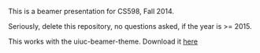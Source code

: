 This is a beamer presentation for CS598, Fall 2014. 

Seriously, delete this repository, no questions asked, if the year is >= 2015.

This works with the uiuc-beamer-theme.
Download it [here](https://github.com/mayhewsw/uiuc-beamer-theme)

